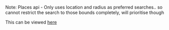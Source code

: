 Note:
Places api - Only uses location and radius as preferred searches.. so cannot restrict the search to those bounds completely, will prioritise though

This can be viewed [here](https://thoash-schoolmap.firebaseapp.com)

